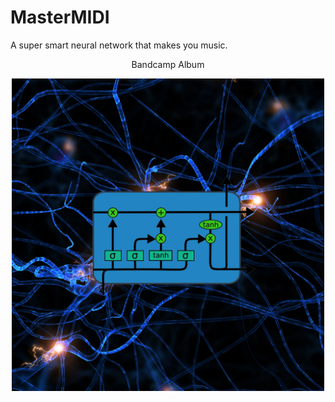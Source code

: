 # MasterMIDI
A super smart neural network that makes you music.

<p align="center">
  <a src="https://bit.ly/neuralpiano">Bandcamp Album</a>
</p>
<p align="center">
  <img src="https://github.com/nimaid/MasterMIDI/raw/master/album.png" width=500px />
</p>
